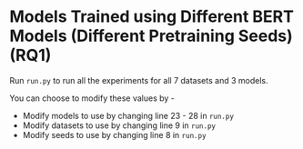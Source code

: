 # Models Trained using Different BERT Models (Different Pretraining Seeds) (RQ1)

Run `run.py` to run all the experiments for all 7 datasets and 3 models.

You can choose to modify these values by -
- Modify models to use by changing line 23 - 28 in `run.py`
- Modify datasets to use by changing line 9 in `run.py`
- Modify seeds to use by changing line 8 in `run.py` 